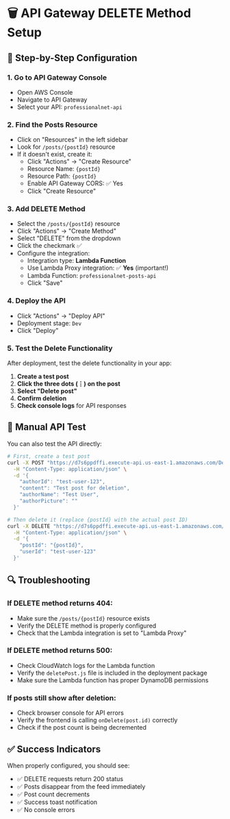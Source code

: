 # 🗑️ API Gateway DELETE Method Setup

## 🔧 Step-by-Step Configuration

### 1. Go to API Gateway Console
- Open AWS Console
- Navigate to API Gateway
- Select your API: `professionalnet-api`

### 2. Find the Posts Resource
- Click on "Resources" in the left sidebar
- Look for `/posts/{postId}` resource
- If it doesn't exist, create it:
  - Click "Actions" → "Create Resource"
  - Resource Name: `{postId}`
  - Resource Path: `{postId}`
  - Enable API Gateway CORS: ✅ Yes
  - Click "Create Resource"

### 3. Add DELETE Method
- Select the `/posts/{postId}` resource
- Click "Actions" → "Create Method"
- Select "DELETE" from the dropdown
- Click the checkmark ✅
- Configure the integration:
  - Integration type: **Lambda Function**
  - Use Lambda Proxy integration: ✅ **Yes** (important!)
  - Lambda Function: `professionalnet-posts-api`
  - Click "Save"

### 4. Deploy the API
- Click "Actions" → "Deploy API"
- Deployment stage: `Dev`
- Click "Deploy"

### 5. Test the Delete Functionality
After deployment, test the delete functionality in your app:

1. **Create a test post**
2. **Click the three dots (⋮) on the post**
3. **Select "Delete post"**
4. **Confirm deletion**
5. **Check console logs** for API responses

## 🧪 Manual API Test

You can also test the API directly:

```bash
# First, create a test post
curl -X POST "https://d7s6ppdffi.execute-api.us-east-1.amazonaws.com/Dev/posts" \
  -H "Content-Type: application/json" \
  -d '{
    "authorId": "test-user-123",
    "content": "Test post for deletion",
    "authorName": "Test User",
    "authorPicture": ""
  }'

# Then delete it (replace {postId} with the actual post ID)
curl -X DELETE "https://d7s6ppdffi.execute-api.us-east-1.amazonaws.com/Dev/posts/{postId}" \
  -H "Content-Type: application/json" \
  -d '{
    "postId": "{postId}",
    "userId": "test-user-123"
  }'
```

## 🔍 Troubleshooting

### If DELETE method returns 404:
- Make sure the `/posts/{postId}` resource exists
- Verify the DELETE method is properly configured
- Check that the Lambda integration is set to "Lambda Proxy"

### If DELETE method returns 500:
- Check CloudWatch logs for the Lambda function
- Verify the `deletePost.js` file is included in the deployment package
- Make sure the Lambda function has proper DynamoDB permissions

### If posts still show after deletion:
- Check browser console for API errors
- Verify the frontend is calling `onDelete(post.id)` correctly
- Check if the post count is being decremented

## ✅ Success Indicators

When properly configured, you should see:
- ✅ DELETE requests return 200 status
- ✅ Posts disappear from the feed immediately
- ✅ Post count decrements
- ✅ Success toast notification
- ✅ No console errors 